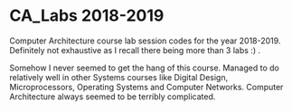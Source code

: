 # CA_Labs 2018-2019
Computer Architecture course lab session codes for the year 2018-2019. Definitely not exhaustive as I recall there being more than 3 labs :) .

Somehow I never seemed to get the hang of this course. Managed to do relatively well in other Systems courses like Digital Design, Microprocessors, Operating Systems and Computer Networks. Computer Architecture always seemed to be terribly complicated.
